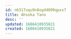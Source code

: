 ```yaml
---
id: n6317uqu9n8ogd4099qpxx7
title: Ahsoka Tano
desc: ''
updated: 1686410935821
created: 1686410935821
---
```

